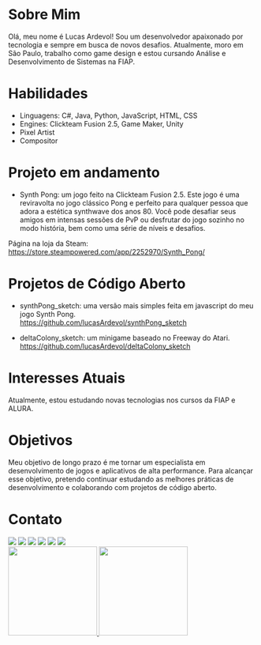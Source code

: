 # Sobre Mim
Olá, meu nome é Lucas Ardevol! Sou um desenvolvedor apaixonado por tecnologia e sempre em busca de novos desafios. Atualmente, moro em São Paulo, trabalho como game design e estou cursando Análise e Desenvolvimento de Sistemas na FIAP.

# Habilidades
- Linguagens: C#, Java, Python, JavaScript, HTML, CSS
- Engines: Clickteam Fusion 2.5, Game Maker, Unity
- Pixel Artist
- Compositor

# Projeto em andamento
- Synth Pong: um jogo feito na Clickteam Fusion 2.5. Este jogo é uma reviravolta no jogo clássico Pong e perfeito para qualquer pessoa que adora a estética synthwave dos anos 80. Você pode desafiar seus amigos em intensas sessões de PvP ou desfrutar do jogo sozinho no modo história, bem como uma série de níveis e desafios. 

Página na loja da Steam: https://store.steampowered.com/app/2252970/Synth_Pong/

# Projetos de Código Aberto
- synthPong_sketch: uma versão mais simples feita em javascript do meu jogo Synth Pong.
<br>https://github.com/lucasArdevol/synthPong_sketch

- deltaColony_sketch: um minigame baseado no Freeway do Atari.
<br>https://github.com/lucasArdevol/deltaColony_sketch

# Interesses Atuais
Atualmente, estou estudando novas tecnologias nos cursos da FIAP e ALURA.

# Objetivos
Meu objetivo de longo prazo é me tornar um especialista em desenvolvimento de jogos e aplicativos de alta performance. Para alcançar esse objetivo, pretendo continuar estudando as melhores práticas de desenvolvimento e colaborando com projetos de código aberto.

# Contato

<div>
<a href="https://www.youtube.com/channel/UC6P8qagCqO9JB8s69Q_B_BQ" target="_blank"><img src="https://img.shields.io/badge/YouTube-FF0000?style=for-the-badge&logo=youtube&logoColor=white" target="_blank"></a>
<a href="https://www.youtube.com/channel/UCKQx_7IyxiPR6jQ3jh8CJ8g" target="_blank"><img src="https://img.shields.io/badge/YouTube_Music-FF0000?style=for-the-badge&logo=youtube-music&logoColor=white"_blank"></a>
<a href="https://www.instagram.com/buluack/" target="_blank"><img src="https://img.shields.io/badge/-Instagram-%23E4405F?style=for-the-badge&logo=instagram&logoColor=white" target="_blank"></a>
<a href="https://open.spotify.com/artist/2l0YUBPj3jgRQdwqCBBUpx?si=zy6V5m0qR0e-TZybtN7g7w" target="_blank"><img src="https://img.shields.io/badge/Spotify-1ED760?&style=for-the-badge&logo=spotify&logoColor=white" target="_blank"></a>
<a href = "mailto:lucasruotolo@hotmail.com"><img src="https://img.shields.io/badge/Microsoft_Outlook-0078D4?style=for-the-badge&logo=microsoft-outlook&logoColor=white" target="_blank"></a>
<a href="https://www.linkedin.com/in/lucas-ardevol/" target="_blank"><img src="https://img.shields.io/badge/-LinkedIn-%230077B5?style=for-the-badge&logo=linkedin&logoColor=white" target="_blank"></a>   
</div>

<div>
<a href="https://github.com/lucasArdevol">
<img height="180em" src="https://github-readme-stats.vercel.app/api/top-langs/?username=lucasArdevol&layout=compact&langs_count=7&theme=radical"/>
<img height="180em" src="https://github-readme-stats.vercel.app/api?username=lucasArdevol&show_icons=true&theme=radical&include_all_commits=true&count_private=true"/>
</div>
